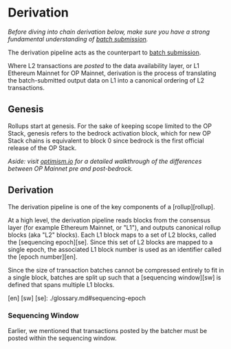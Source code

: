 # Derivation

_Before diving into chain derivation below, make sure you have
a strong fundamental understanding of [batch submission][b]._ 

The derivation pipeline acts as the counterpart to [batch submission][b].

Where L2 transactions are _posted_ to the data availability layer,
or L1 Ethereum Mainnet for OP Mainnet, derivation is the process of
translating the batch-submitted output data on L1 into a canonical
ordering of L2 transactions.

## Genesis

Rollups start at genesis. For the sake of keeping scope limited
to the OP Stack, genesis refers to the bedrock activation block,
which for new OP Stack chains is equivalent to block 0 since
bedrock is the first official release of the OP Stack.

_Aside: visit [optimism.io][opio] for a detailed walkthrough of
the differences between OP Mainnet pre and post-bedrock._


## Derivation

The derivation pipeline is one of the key components of a [rollup][rollup].

At a high level, the derivation pipeline reads blocks from the consensus layer
(for example Ethereum Mainnet, or "L1"), and outputs canonical rollup blocks
(aka "L2" blocks). Each L1 block maps to a set of L2 blocks, called the
[sequencing epoch][se]. Since this set of L2 blocks are mapped to a single
epoch, the associated L1 block number is used as an identifier called the
[epoch number][en].


Since the size of transaction batches cannot be compressed entirely to fit
in a single block, batches are split up such that a [sequencing window][sw]
is defined that spans multiple L1 blocks.

[en]
[sw]
[se]: ./glossary.md#sequencing-epoch



### Sequencing Window

Earlier, we mentioned that transactions posted by the batcher must
be posted within the sequencing window.




<!-- Intradoc and Hyper Links -->

[b]: ./batching.md
[opio]: https://community.optimism.io/docs/developers/bedrock/explainer/#
